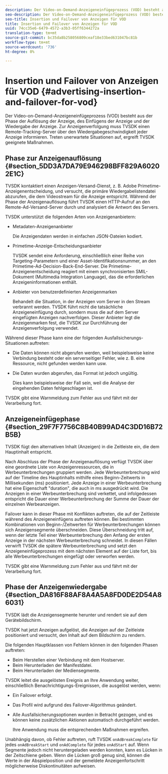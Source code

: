 ```yaml
---
description: Der Video-on-Demand-Anzeigeneinfügeprozess (VOD) besteht aus der Phase der Auflösung der Anzeige, des Einfügens der Anzeige und der Wiedergabe der Anzeige. Zur Anzeigenverfolgung muss TVSDK einen Remote-Tracking-Server über den Wiedergabegeschwindigkeit jeder Anzeige informieren. Treten unerwartete Situationen auf, ergreift TVSDK geeignete Maßnahmen.
seo-description: Der Video-on-Demand-Anzeigeneinfügeprozess (VOD) besteht aus der Phase der Auflösung der Anzeige, des Einfügens der Anzeige und der Wiedergabe der Anzeige. Zur Anzeigenverfolgung muss TVSDK einen Remote-Tracking-Server über den Wiedergabegeschwindigkeit jeder Anzeige informieren. Treten unerwartete Situationen auf, ergreift TVSDK geeignete Maßnahmen.
seo-title: Insertion und Failover von Anzeigen für VOD
title: Insertion und Failover von Anzeigen für VOD
uuid: 74cc35e6-6479-4572-a3b3-05ff6344272a
translation-type: tm+mt
source-git-commit: bc35da8b258056809ceaf18e33bed631047bc81b
workflow-type: tm+mt
source-wordcount: '736'
ht-degree: 0%

---
```



# Insertion und Failover von Anzeigen für VOD {#advertising-insertion-and-failover-for-vod}

Der Video-on-Demand-Anzeigeneinfügeprozess (VOD) besteht aus der Phase der Auflösung der Anzeige, des Einfügens der Anzeige und der Wiedergabe der Anzeige. Zur Anzeigenverfolgung muss TVSDK einen Remote-Tracking-Server über den Wiedergabegeschwindigkeit jeder Anzeige informieren. Treten unerwartete Situationen auf, ergreift TVSDK geeignete Maßnahmen.

## Phase zur Anzeigenauflösung {#section_5DD3A7DA79E946298BFF829A60202E1C}

TVSDK kontaktiert einen Anzeigen-Versand-Dienst, z. B. Adobe Primetime-Anzeigenentscheidung, und versucht, die primäre Wiedergabelistendatei abzurufen, die dem Videostream für die Anzeige entspricht. Während der Phase der Anzeigenauflösung führt TVSDK einen HTTP-Aufruf an den Remote-Ad-Versand-Server durch und analysiert die Antwort des Servers.

TVSDK unterstützt die folgenden Arten von Anzeigenanbietern:

* Metadaten-Anzeigenanbieter

   Die Anzeigendaten werden in einfachen JSON-Dateien kodiert.
* Primetime-Anzeige-Entscheidungsanbieter

   TVSDK sendet eine Anforderung, einschließlich einer Reihe von Targeting-Parametern und einer Asset-Identifikationsnummer, an den Primetime-Ad-Decision-Back-End-Server. Die Primetime-Anzeigenentscheidung reagiert mit einem synchronisierten SMIL-Dokument (Multimedia Integration Language), das die erforderlichen Anzeigeninformationen enthält.
* Anbieter von benutzerdefinierten Anzeigenmarken

   Behandelt die Situation, in der Anzeigen vom Server in den Stream verbrannt werden. TVSDK führt nicht die tatsächliche Anzeigeneinfügung durch, sondern muss die auf dem Server eingefügten Anzeigen nachverfolgen. Dieser Anbieter legt die Anzeigenmarken fest, die TVSDK zur Durchführung der Anzeigenverfolgung verwendet.

Während dieser Phase kann eine der folgenden Ausfallsicherungs-Situationen auftreten:

* Die Daten können nicht abgerufen werden, weil beispielsweise keine Verbindung besteht oder ein serverseitiger Fehler, wie z. B. eine Ressource, nicht gefunden werden kann usw.
* Die Daten wurden abgerufen, das Format ist jedoch ungültig.

   Dies kann beispielsweise der Fall sein, weil die Analyse der eingehenden Daten fehlgeschlagen ist.

TVSDK gibt eine Warnmeldung zum Fehler aus und fährt mit der Verarbeitung fort.

## Anzeigeneinfügephase {#section_29F7F7756C8B40B99AD4C3DD16B72B5B}

TVSDK fügt den alternativen Inhalt (Anzeigen) in die Zeitleiste ein, die dem Hauptinhalt entspricht.

Nach Abschluss der Phase der Anzeigenauflösung verfügt TVSDK über eine geordnete Liste von Anzeigenressourcen, die in Werbeunterbrechungen gruppiert werden. Jede Werbeunterbrechung wird auf der Timeline des Hauptinhalts mithilfe eines Beginn-Zeitwerts in Millisekunden (ms) positioniert. Jede Anzeige in einer Werbeunterbrechung hat eine Eigenschaft &quot;duration&quot;, die auch in ms ausgedrückt wird. Die Anzeigen in einer Werbeunterbrechung sind verkettet, und infolgedessen entspricht die Dauer einer Werbeunterbrechung der Summe der Dauer der einzelnen Werbeanzeigen.

Failover kann in dieser Phase mit Konflikten auftreten, die auf der Zeitleiste während des Anzeigeneinfügens auftreten können. Bei bestimmten Kombinationen von Beginn-/Zeitwerten für Werbeunterbrechungen können sich Anzeigensegmente überschneiden. Diese Überschneidung tritt auf, wenn der letzte Teil einer Werbeunterbrechung den Anfang der ersten Anzeige in der nächsten Werbeunterbrechung schneidet. In diesen Fällen verwirft TVSDK die spätere Werbeunterbrechung und setzt den Anzeigeneinfügeprozess mit dem nächsten Element auf der Liste fort, bis alle Werbeunterbrechungen eingefügt oder verworfen werden.

TVSDK gibt eine Warnmeldung zum Fehler aus und fährt mit der Verarbeitung fort.

## Phase der Anzeigenwiedergabe {#section_DA816F88AF8A4A5A8FD0DE2D54A86031}

TVSDK lädt die Anzeigensegmente herunter und rendert sie auf dem Gerätebildschirm.

TVSDK hat jetzt Anzeigen aufgelöst, die Anzeigen auf der Zeitleiste positioniert und versucht, den Inhalt auf dem Bildschirm zu rendern.

Die folgenden Hauptklassen von Fehlern können in den folgenden Phasen auftreten:

* Beim Herstellen einer Verbindung mit dem Hostserver.
* Beim Herunterladen der Manifestdatei.
* Beim Herunterladen der Mediensegmente.

TVSDK leitet die ausgelösten Ereignis an Ihre Anwendung weiter, einschließlich Benachrichtigungs-Ereignissen, die ausgelöst werden, wenn:

* Ein Failover erfolgt.
* Das Profil wird aufgrund des Failover-Algorithmus geändert.
* Alle Ausfallsicherungsoptionen wurden in Betracht gezogen, und es können keine zusätzlichen Aktionen automatisch durchgeführt werden.

   Ihre Anwendung muss die entsprechenden Maßnahmen ergreifen.

Unabhängig davon, ob Fehler auftreten, ruft TVSDK `onAdBreakComplete` für jedes `onAdBreakStart` und `onAdComplete` für jedes `onAdStart` auf. Wenn Segmente jedoch nicht heruntergeladen werden konnten, kann es Lücken in der Zeitschiene geben. Wenn die Lücken groß genug sind, können die Werte in der Abspielposition und der gemeldete Anzeigenfortschritt möglicherweise Diskontinuitäten aufweisen.